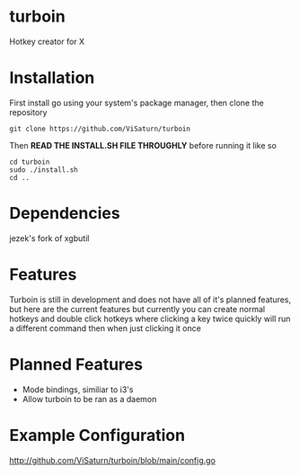# turboin
Hotkey creator for X
# Installation
First install go using your system's package manager, then clone the repository

    git clone https://github.com/ViSaturn/turboin

Then **READ THE INSTALL.SH FILE THROUGHLY** before running it like so

    cd turboin
    sudo ./install.sh
    cd ..
    
# Dependencies
jezek's fork of xgbutil

# Features
Turboin is still in development and does not have all of it's
planned features, but here are the current features but currently
you can create normal hotkeys and double click hotkeys where clicking a key
twice quickly will run a different command then when just clicking it once

# Planned Features
- Mode bindings, similiar to i3's
- Allow turboin to be ran as a daemon

# Example Configuration
http://github.com/ViSaturn/turboin/blob/main/config.go
